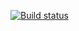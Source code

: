 [![Build status](https://ci.appveyor.com/api/projects/status/bp777r0yjd0aavnt/branch/master?svg=true)](https://ci.appveyor.com/project/RushanZur/hw-testmode/branch/master)